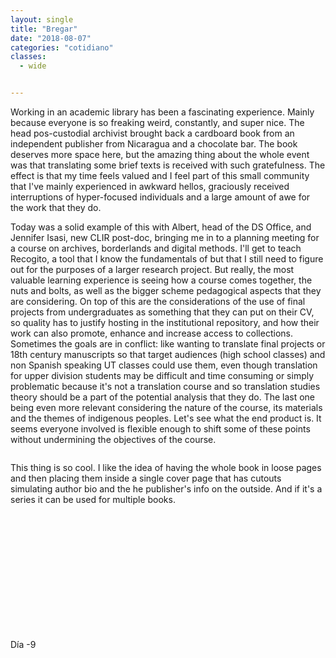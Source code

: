 ```yaml
---
layout: single
title: "Bregar"
date: "2018-08-07"
categories: "cotidiano"
classes:
  - wide


---
```


Working in an academic library has been a fascinating experience. Mainly because everyone is so freaking weird, constantly, and super nice. The head pos-custodial archivist brought back a cardboard book from an independent publisher from Nicaragua and a chocolate bar. The book deserves more space here, but the amazing thing about the whole event was that translating some brief texts is received with such gratefulness. The effect is that my time feels valued and I feel part of this small community that I've mainly experienced in awkward hellos, graciously received interruptions of hyper-focused individuals and a large amount of awe for the work that they do.

Today was a solid example of this with Albert, head of the DS Office, and Jennifer Isasi, new CLIR post-doc, bringing me in to a planning meeting for a course on archives, borderlands and digital methods. I'll get to teach Recogito, a tool that I know the fundamentals of but that I still need to figure out for the purposes of a larger research project. But really, the most valuable learning experience is seeing how a course comes together, the nuts and bolts, as well as the bigger scheme pedagogical aspects that they are considering. On top of this are the considerations of the use of final projects from undergraduates as something that they can put on their CV, so quality has to justify hosting in the institutional repository, and how their work can also promote, enhance and increase access to collections. Sometimes the goals are in conflict: like wanting to translate final projects or 18th century manuscripts so that target audiences (high school classes) and non Spanish speaking UT classes could use them, even though translation for upper division students may be difficult and time consuming or simply problematic because it's not a translation course and so translation studies theory should be a part of the potential analysis that they do. The last one being even more relevant considering the nature of the course, its materials and the themes of indigenous peoples. Let's see what the end product is. It seems everyone involved is flexible enough to shift some of these points without undermining the objectives of the course.

<figure style="width: 150px" class="align-left">
  <img src="{{ site.url }}{{ site.baseurl }}/assets/images/libro_cartón_guatemala_1.jpg" alt="">
</figure>

This thing is so cool. I like the idea of having the whole book in loose pages and then placing them inside a single cover page that has cutouts simulating author bio and the he publisher's info on the outside. And if it's a series it can be used for multiple books.

<figure style="width: 150px" class="align-left">
  <img src="{{ site.url }}{{ site.baseurl }}/assets/images/libro_cartón_guatemala.jpg" alt="">
</figure><br />
<br />
<br />
<br />
<br />
<br />
<br />
<br />
<br />
<br />
<br />
Día -9
